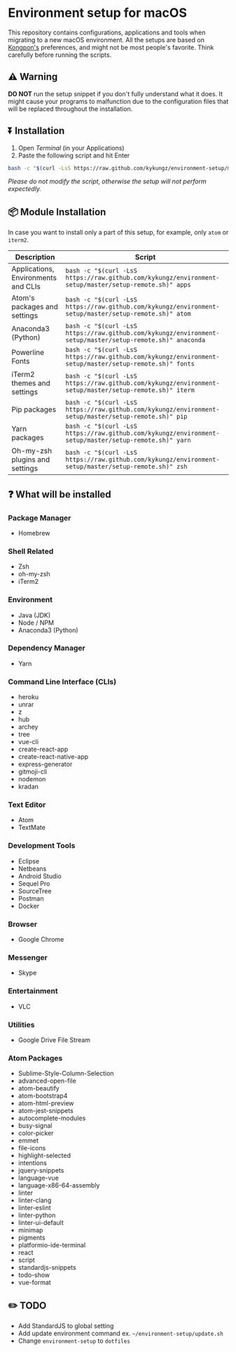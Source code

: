 # Environment setup for macOS
This repository contains configurations, applications and tools when migrating to a new macOS environment. All the setups are based on [Kongpon's](https://github.com/kykungz) preferences, and might not be most people's favorite. Think carefully before running the scripts.

## ⚠️ Warning
**DO NOT** run the setup snippet if you don't fully understand what it does. It might cause your programs to malfunction due to the configuration files that will be replaced throughout the installation.

## ⏬ Installation
1. Open *Terminal* (in your Applications)
2. Paste the following script and hit Enter
```bash
bash -c "$(curl -LsS https://raw.github.com/kykungz/environment-setup/master/setup-remote.sh)"
```
*Please do not modify the script, otherwise the setup will not perform expectedly.*

## 📦 Module Installation
In case you want to install only a part of this setup, for example, only `atom` or `iterm2`.

| Description | Script |
|-|-|
| Applications, Environments and CLIs | `bash -c "$(curl -LsS https://raw.github.com/kykungz/environment-setup/master/setup-remote.sh)" apps`
| Atom's packages and settings | `bash -c "$(curl -LsS https://raw.github.com/kykungz/environment-setup/master/setup-remote.sh)" atom`
| Anaconda3 (Python) | `bash -c "$(curl -LsS https://raw.github.com/kykungz/environment-setup/master/setup-remote.sh)" anaconda`
| Powerline Fonts | `bash -c "$(curl -LsS https://raw.github.com/kykungz/environment-setup/master/setup-remote.sh)" fonts`
| iTerm2 themes and settings | `bash -c "$(curl -LsS https://raw.github.com/kykungz/environment-setup/master/setup-remote.sh)" iterm`
| Pip packages | `bash -c "$(curl -LsS https://raw.github.com/kykungz/environment-setup/master/setup-remote.sh)" pip`
| Yarn packages | `bash -c "$(curl -LsS https://raw.github.com/kykungz/environment-setup/master/setup-remote.sh)" yarn`
| Oh-my-zsh plugins and settings | `bash -c "$(curl -LsS https://raw.github.com/kykungz/environment-setup/master/setup-remote.sh)" zsh`

## ❓ What will be installed
### Package Manager
- Homebrew

### Shell Related
- Zsh
- oh-my-zsh
- iTerm2

### Environment
- Java (JDK)
- Node / NPM
- Anaconda3 (Python)

### Dependency Manager
- Yarn

### Command Line Interface (CLIs)
- heroku
- unrar
- z
- hub
- archey
- tree
- vue-cli
- create-react-app
- create-react-native-app
- express-generator
- gitmoji-cli
- nodemon
- kradan

### Text Editor
- Atom
- TextMate

### Development Tools
- Eclipse
- Netbeans
- Android Studio
- Sequel Pro
- SourceTree
- Postman
- Docker

### Browser
- Google Chrome

### Messenger
- Skype

### Entertainment
- VLC

### Utilities
- Google Drive File Stream

### Atom Packages
- Sublime-Style-Column-Selection
- advanced-open-file
- atom-beautify
- atom-bootstrap4
- atom-html-preview
- atom-jest-snippets
- autocomplete-modules
- busy-signal
- color-picker
- emmet
- file-icons
- highlight-selected
- intentions
- jquery-snippets
- language-vue
- language-x86-64-assembly
- linter
- linter-clang
- linter-eslint
- linter-python
- linter-ui-default
- minimap
- pigments
- platformio-ide-terminal
- react
- script
- standardjs-snippets
- todo-show
- vue-format

## ✏️ TODO
- Add StandardJS to global setting
- Add update environment command ex. `~/environment-setup/update.sh`
- Change `environment-setup` to `dotfiles`
